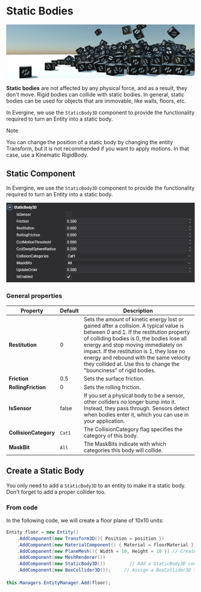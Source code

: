 # Static Bodies

![Static Bodies](../images/physics.png)

**Static bodies** are not affected by any physical force, and as a result, they don't move. Rigid bodies can collide with static bodies. In general, static bodies can be used for objects that are immovable, like walls, floors, etc.

In Evergine, we use the `StaticBody3D` component to provide the functionality required to turn an Entity into a static body.

> [!Note]
> You can change the position of a static body by changing the entity Transform, but it is not recommended if you want to apply motions. In that case, use a Kinematic RigidBody.

## Static Component

In Evergine, we use the `StaticBody3D` component to provide the functionality required to turn an Entity into a static body.

![StaticBody3D](images/staticbody3d_component.png)

### General properties

| Property | Default | Description |
| --- | --- | --- |
| **Restitution** | 0 | Sets the amount of kinetic energy lost or gained after a collision. A typical value is between 0 and 1. If the restitution property of colliding bodies is 0, the bodies lose all energy and stop moving immediately on impact. If the restitution is 1, they lose no energy and rebound with the same velocity they collided at. Use this to change the "bounciness" of rigid bodies. | 
| **Friction** | 0.5 | Sets the surface friction. | 
| **RollingFriction** | 0 | Sets the rolling friction. |
| **IsSensor** | false | If you set a physical body to be a sensor, other colliders no longer bump into it. Instead, they pass through. Sensors detect when bodies enter it, which you can use in your application. |
| **CollisionCategory** | `Cat1` | The CollisionCategory flag specifies the category of this body. | 
| **MaskBit** | `All` | The MaskBits indicate with which categories this body will collide. |

## Create a Static Body

You only need to add a `StaticBody3D` to an entity to make it a static body. Don't forget to add a proper collider too.

### From code

In the following code, we will create a floor plane of 10x10 units:

```csharp
Entity floor = new Entity()
    .AddComponent(new Transform3D(){ Position = position })
    .AddComponent(new MaterialComponent() { Material = floorMaterial }) // assign a material
    .AddComponent(new PlaneMesh(){ Width = 10, Height = 10 }) // Create a 10x10 floor plane
    .AddComponent(new MeshRenderer())
    .AddComponent(new StaticBody3D())         // Add a StaticBody3D component    
    .AddComponent(new BoxCollider3D());     // Assign a BoxCollider3D to the physical body

this.Managers.EntityManager.Add(floor);
```